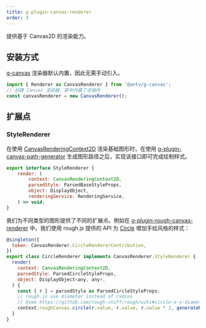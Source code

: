 ```yaml
---
title: g-plugin-canvas-renderer
order: 3
---
```


提供基于 Canvas2D 的渲染能力。

## 安装方式

[g-canvas](/zh/docs/api/renderer/canvas) 渲染器默认内置，因此无需手动引入。

```js
import { Renderer as CanvasRenderer } from '@antv/g-canvas';
// 创建 Canvas 渲染器，其中内置了该插件
const canvasRenderer = new CanvasRenderer();
```

## 扩展点

### StyleRenderer

在使用 [CanvasRenderingContext2D](https://developer.mozilla.org/zh-CN/docs/Web/API/CanvasRenderingContext2D) 渲染基础图形时，在使用 [g-plugin-canvas-path-generator](/zh/docs/plugins/canvas-path-generator) 生成图形路径之后，实现该接口即可完成绘制样式。

```js
export interface StyleRenderer {
    render: (
        context: CanvasRenderingContext2D,
        parsedStyle: ParsedBaseStyleProps,
        object: DisplayObject,
        renderingService: RenderingService,
    ) => void;
}
```

我们为不同类型的图形提供了不同的扩展点。例如在 [g-plugin-rough-canvas-renderer](/zh/docs/plugins/rough-canvas-renderer) 中，我们使用 rough.js 提供的 API 为 [Circle](/zh/docs/api/basic/circle) 增加手绘风格的样式：

```js
@singleton({
  token: CanvasRenderer.CircleRendererContribution,
})
export class CircleRenderer implements CanvasRenderer.StyleRenderer {
  render(
    context: CanvasRenderingContext2D,
    parsedStyle: ParsedCircleStyleProps,
    object: DisplayObject<any, any>,
  ) {
    const { r } = parsedStyle as ParsedCircleStyleProps;
    // rough.js use diameter instead of radius
    // @see https://github.com/rough-stuff/rough/wiki#circle-x-y-diameter--options
    context.roughCanvas.circle(r.value, r.value, r.value * 2, generateRoughOptions(object));
  }
}
```
